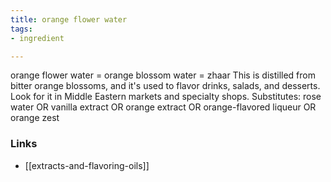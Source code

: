 ```yaml
---
title: orange flower water
tags:
- ingredient

---
```

orange flower water = orange blossom water = zhaar This is distilled from bitter orange blossoms, and it's used to flavor drinks, salads, and desserts. Look for it in Middle Eastern markets and specialty shops. Substitutes: rose water OR vanilla extract OR orange extract OR orange-flavored liqueur OR orange zest

### Links

* [[extracts-and-flavoring-oils]]
